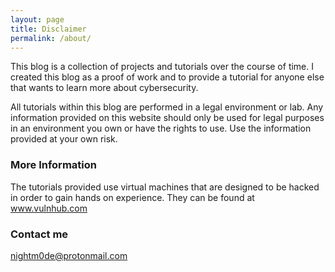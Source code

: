 ```yaml
---
layout: page
title: Disclaimer
permalink: /about/
---
```

This blog is a collection of projects and tutorials over the course of time. I created this blog as a proof of work and to provide a tutorial for anyone else that wants to learn more about cybersecurity.

All tutorials within this blog are performed in a legal environment or lab. Any information provided on this website should only be used for legal purposes in an environment you own or have the rights to use. Use the information provided at  your own risk. 

### More Information

The tutorials provided use virtual machines that are designed to be hacked in order to gain hands on experience. They can be found at <a href="http://www.vulnhub.com">www.vulnhub.com</a>

### Contact me

[nightm0de@protonmail.com](mailto:email@domain.com)
